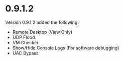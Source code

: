 # 0.9.1.2

Version 0.9.1.2 added the following:

* Remote Desktop (View Only)
* UDP Flood
* VM Checker
* Show/Hide Console Logs (For software debugging)
* UAC Bypass
